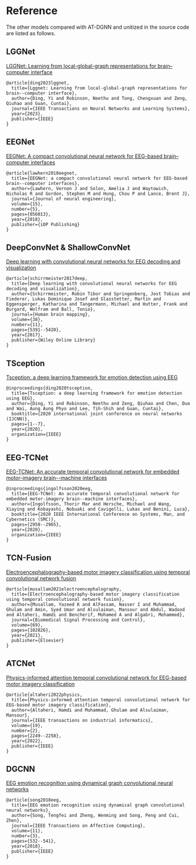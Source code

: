# Reference

The other models compared with AT-DGNN and unitized in the source code are listed as follows.

## LGGNet

[LGGNet: Learning from local-global-graph representations for brain–computer interface](https://ieeexplore.ieee.org/abstract/document/10025569)

```
@article{ding2023lggnet,
  title={Lggnet: Learning from local-global-graph representations for brain--computer interface},
  author={Ding, Yi and Robinson, Neethu and Tong, Chengxuan and Zeng, Qiuhao and Guan, Cuntai},
  journal={IEEE Transactions on Neural Networks and Learning Systems},
  year={2023},
  publisher={IEEE}
}
```

## EEGNet

[EEGNet: A compact convolutional neural network for EEG-based brain–computer interfaces](https://iopscience.iop.org/article/10.1088/1741-2552/aace8c/meta?casa_token=lv6qPlB_YWgAAAAA:9c1FVN1Co6ae3vT6bjTh4VctC1sJLQPbv7uES2QtElX6JoAD2ICg4tndyvhaciMRSch51He_CszifyM0v1ZjBgp51WIW)

```
@article{lawhern2018eegnet,
  title={EEGNet: a compact convolutional neural network for EEG-based brain--computer interfaces},
  author={Lawhern, Vernon J and Solon, Amelia J and Waytowich, Nicholas R and Gordon, Stephen M and Hung, Chou P and Lance, Brent J},
  journal={Journal of neural engineering},
  volume={15},
  number={5},
  pages={056013},
  year={2018},
  publisher={iOP Publishing}
}
```

## DeepConvNet & ShallowConvNet

[Deep learning with convolutional neural networks for EEG decoding and visualization](https://onlinelibrary.wiley.com/doi/full/10.1002/hbm.23730)

```
@article{schirrmeister2017deep,
  title={Deep learning with convolutional neural networks for EEG decoding and visualization},
  author={Schirrmeister, Robin Tibor and Springenberg, Jost Tobias and Fiederer, Lukas Dominique Josef and Glasstetter, Martin and Eggensperger, Katharina and Tangermann, Michael and Hutter, Frank and Burgard, Wolfram and Ball, Tonio},
  journal={Human brain mapping},
  volume={38},
  number={11},
  pages={5391--5420},
  year={2017},
  publisher={Wiley Online Library}
}
```

## TSception

[Tsception: a deep learning framework for emotion detection using EEG](https://ieeexplore.ieee.org/abstract/document/9206750/)

```
@inproceedings{ding2020tsception,
  title={Tsception: a deep learning framework for emotion detection using EEG},
  author={Ding, Yi and Robinson, Neethu and Zeng, Qiuhao and Chen, Duo and Wai, Aung Aung Phyo and Lee, Tih-Shih and Guan, Cuntai},
  booktitle={2020 international joint conference on neural networks (IJCNN)},
  pages={1--7},
  year={2020},
  organization={IEEE}
}
```

## EEG-TCNet

[EEG-TCNet: An accurate temporal convolutional network for embedded motor-imagery brain--machine interfaces](https://ieeexplore.ieee.org/abstract/document/9283028)

```
@inproceedings{ingolfsson2020eeg,
  title={EEG-TCNet: An accurate temporal convolutional network for embedded motor-imagery brain--machine interfaces},
  author={Ingolfsson, Thorir Mar and Hersche, Michael and Wang, Xiaying and Kobayashi, Nobuaki and Cavigelli, Lukas and Benini, Luca},
  booktitle={2020 IEEE International Conference on Systems, Man, and Cybernetics (SMC)},
  pages={2958--2965},
  year={2020},
  organization={IEEE}
}
```

## TCN-Fusion

[Electroencephalography-based motor imagery classification using temporal convolutional network fusion](https://www.sciencedirect.com/science/article/abs/pii/S1746809421004237)

```
@article{musallam2021electroencephalography,
  title={Electroencephalography-based motor imagery classification using temporal convolutional network fusion},
  author={Musallam, Yazeed K and AlFassam, Nasser I and Muhammad, Ghulam and Amin, Syed Umar and Alsulaiman, Mansour and Abdul, Wadood and Altaheri, Hamdi and Bencherif, Mohamed A and Algabri, Mohammed},
  journal={Biomedical Signal Processing and Control},
  volume={69},
  pages={102826},
  year={2021},
  publisher={Elsevier}
}
```

## ATCNet

[Physics-informed attention temporal convolutional network for EEG-based motor imagery classification](https://ieeexplore.ieee.org/abstract/document/9852687/)

```
@article{altaheri2022physics,
  title={Physics-informed attention temporal convolutional network for EEG-based motor imagery classification},
  author={Altaheri, Hamdi and Muhammad, Ghulam and Alsulaiman, Mansour},
  journal={IEEE transactions on industrial informatics},
  volume={19},
  number={2},
  pages={2249--2258},
  year={2022},
  publisher={IEEE}
}
```

## DGCNN

[EEG emotion recognition using dynamical graph convolutional neural networks](https://ieeexplore.ieee.org/abstract/document/8320798)

```
@article{song2018eeg,
  title={EEG emotion recognition using dynamical graph convolutional neural networks},
  author={Song, Tengfei and Zheng, Wenming and Song, Peng and Cui, Zhen},
  journal={IEEE Transactions on Affective Computing},
  volume={11},
  number={3},
  pages={532--541},
  year={2018},
  publisher={IEEE}
}
```


